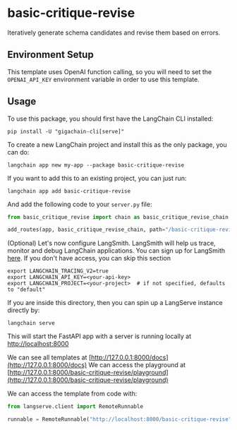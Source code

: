 # basic-critique-revise

Iteratively generate schema candidates and revise them based on errors.

## Environment Setup

This template uses OpenAI function calling, so you will need to set the `OPENAI_API_KEY` environment variable in order to use this template.

## Usage

To use this package, you should first have the LangChain CLI installed:

```shell
pip install -U "gigachain-cli[serve]"
```

To create a new LangChain project and install this as the only package, you can do:

```shell
langchain app new my-app --package basic-critique-revise
```

If you want to add this to an existing project, you can just run:

```shell
langchain app add basic-critique-revise
```

And add the following code to your `server.py` file:
```python
from basic_critique_revise import chain as basic_critique_revise_chain

add_routes(app, basic_critique_revise_chain, path="/basic-critique-revise")
```

(Optional) Let's now configure LangSmith. 
LangSmith will help us trace, monitor and debug LangChain applications. 
You can sign up for LangSmith [here](https://smith.langchain.com/). 
If you don't have access, you can skip this section


```shell
export LANGCHAIN_TRACING_V2=true
export LANGCHAIN_API_KEY=<your-api-key>
export LANGCHAIN_PROJECT=<your-project>  # if not specified, defaults to "default"
```

If you are inside this directory, then you can spin up a LangServe instance directly by:

```shell
langchain serve
```

This will start the FastAPI app with a server is running locally at 
[http://localhost:8000](http://localhost:8000)

We can see all templates at [http://127.0.0.1:8000/docs](http://127.0.0.1:8000/docs)
We can access the playground at [http://127.0.0.1:8000/basic-critique-revise/playground](http://127.0.0.1:8000/basic-critique-revise/playground)  

We can access the template from code with:

```python
from langserve.client import RemoteRunnable

runnable = RemoteRunnable("http://localhost:8000/basic-critique-revise")
```